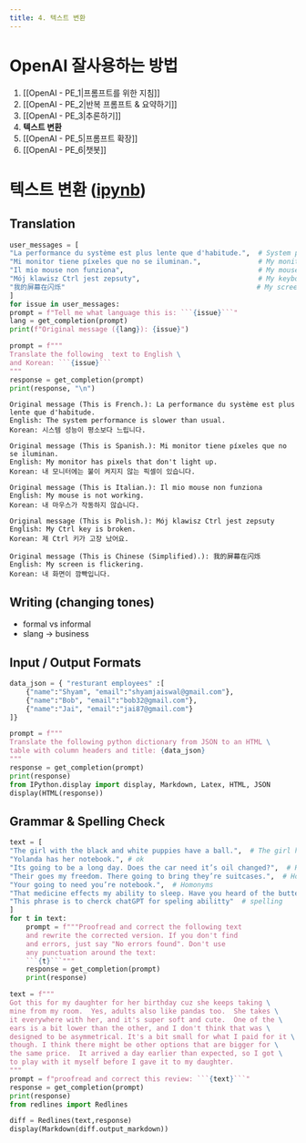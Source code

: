 ```yaml
---
title: 4. 텍스트 변환
---
```




# OpenAI 잘사용하는 방법 

1. [[OpenAI - PE_1|프롬프트를 위한 지침]]
2. [[OpenAI - PE_2|반복 프롬프트 & 요약하기]]
3. [[OpenAI - PE_3|추론하기]]
4. **텍스트 변환**
5. [[OpenAI - PE_5|프롬프트 확장]]
6. [[OpenAI - PE_6|챗봇]]


# 텍스트 변환 ([ipynb](https://colab.research.google.com/drive/1pN-9psJQ4pmpgn0d4AJsY7QgwD45Ef7_?usp=sharing))

## Translation 
```python
user_messages = [
"La performance du système est plus lente que d'habitude.",  # System performance is slower than normal         
"Mi monitor tiene píxeles que no se iluminan.",              # My monitor has pixels that are not lighting
"Il mio mouse non funziona",                                 # My mouse is not working
"Mój klawisz Ctrl jest zepsuty",                             # My keyboard has a broken control key
"我的屏幕在闪烁"                                               # My screen is flashing
] 
for issue in user_messages:
prompt = f"Tell me what language this is: ```{issue}```"
lang = get_completion(prompt)
print(f"Original message ({lang}): {issue}")

prompt = f"""
Translate the following  text to English \
and Korean: ```{issue}```
"""
response = get_completion(prompt)
print(response, "\n")
```
```
Original message (This is French.): La performance du système est plus lente que d'habitude.
English: The system performance is slower than usual.
Korean: 시스템 성능이 평소보다 느립니다. 

Original message (This is Spanish.): Mi monitor tiene píxeles que no se iluminan.
English: My monitor has pixels that don't light up.
Korean: 내 모니터에는 불이 켜지지 않는 픽셀이 있습니다. 

Original message (This is Italian.): Il mio mouse non funziona
English: My mouse is not working.
Korean: 내 마우스가 작동하지 않습니다. 

Original message (This is Polish.): Mój klawisz Ctrl jest zepsuty
English: My Ctrl key is broken.
Korean: 제 Ctrl 키가 고장 났어요. 

Original message (This is Chinese (Simplified).): 我的屏幕在闪烁
English: My screen is flickering.
Korean: 내 화면이 깜빡입니다. 
```

## Writing (changing tones)
- formal vs informal 
- slang -> business 

## Input / Output Formats 
```python
data_json = { "resturant employees" :[ 
    {"name":"Shyam", "email":"shyamjaiswal@gmail.com"},
    {"name":"Bob", "email":"bob32@gmail.com"},
    {"name":"Jai", "email":"jai87@gmail.com"}
]}

prompt = f"""
Translate the following python dictionary from JSON to an HTML \
table with column headers and title: {data_json}
"""
response = get_completion(prompt)
print(response)
from IPython.display import display, Markdown, Latex, HTML, JSON
display(HTML(response))
```
## Grammar & Spelling Check 
```python
text = [ 
"The girl with the black and white puppies have a ball.",  # The girl has a ball.
"Yolanda has her notebook.", # ok
"Its going to be a long day. Does the car need it’s oil changed?",  # Homonyms
"Their goes my freedom. There going to bring they’re suitcases.",  # Homonyms
"Your going to need you’re notebook.",  # Homonyms
"That medicine effects my ability to sleep. Have you heard of the butterfly affect?", # Homonyms
"This phrase is to cherck chatGPT for speling abilitty"  # spelling
]
for t in text:
    prompt = f"""Proofread and correct the following text
    and rewrite the corrected version. If you don't find
    and errors, just say "No errors found". Don't use 
    any punctuation around the text:
    ```{t}```"""
    response = get_completion(prompt)
    print(response)
```
```python
text = f"""
Got this for my daughter for her birthday cuz she keeps taking \
mine from my room.  Yes, adults also like pandas too.  She takes \
it everywhere with her, and it's super soft and cute.  One of the \
ears is a bit lower than the other, and I don't think that was \
designed to be asymmetrical. It's a bit small for what I paid for it \
though. I think there might be other options that are bigger for \
the same price.  It arrived a day earlier than expected, so I got \
to play with it myself before I gave it to my daughter.
"""
prompt = f"proofread and correct this review: ```{text}```"
response = get_completion(prompt)
print(response)
from redlines import Redlines

diff = Redlines(text,response)
display(Markdown(diff.output_markdown))
```